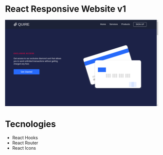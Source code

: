 # React Responsive Website v1

![Home](readme-assets/home.png)

# Tecnologies

- React Hooks
- React Router
- React Icons
